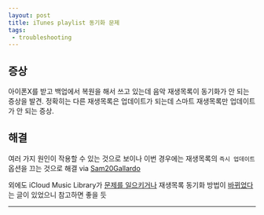 ```yaml
---
layout: post
title: iTunes playlist 동기화 문제
tags: 
 - troubleshooting
---
```


## 증상

아이폰X를 받고 백업에서 복원을 해서 쓰고 있는데 음악 재생목록이 동기화가 안 되는 증상을 발견. 정확히는 다른 재생목록은 업데이트가 되는데 스마트 재생목록만 업데이트가 안 되는 증상.

## 해결

여러 가지 원인이 작용할 수 있는 것으로 보이나 이번 경우에는 재생목록의 `즉시 업데이트` 옵션을 끄는 것으로 해결 via [Sam20Gallardo](https://discussions.apple.com/message/23446004#23446004)

외에도 iCloud Music Library가 [문제를 일으키거나](https://discussions.apple.com/message/28485205#28485205) 재생목록 동기화 방법이 [바뀌었다](https://discussions.apple.com/message/28481661#28481661)는 글이 있었으니 참고하면 좋을 듯

------

